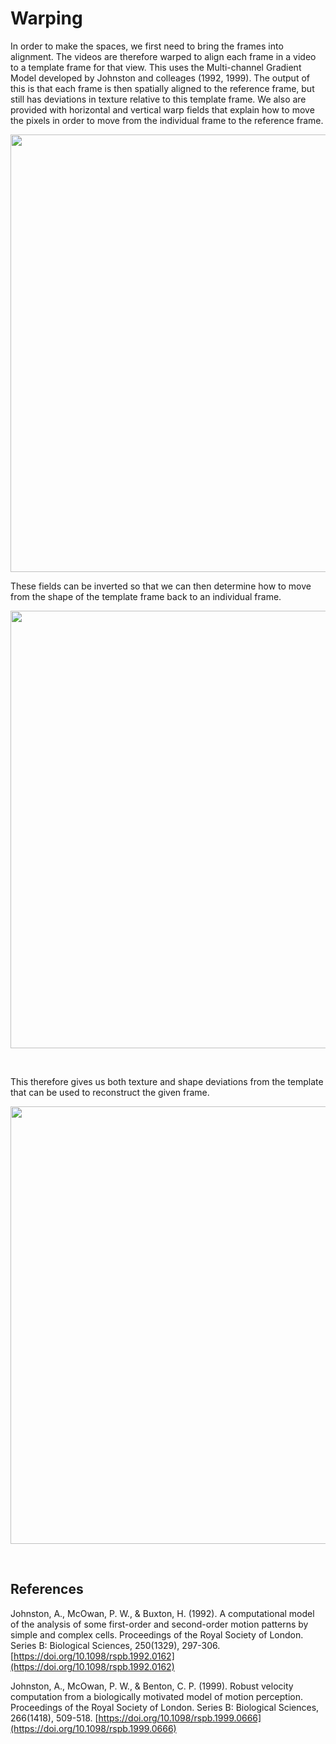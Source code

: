 # Warping

In order to make the spaces, we first need to bring the frames into alignment. The videos are therefore warped to align each frame in a video to a template frame for that view. This uses the Multi-channel Gradient Model developed by Johnston and colleages (1992, 1999). The output of this is that each frame is then spatially aligned to the reference frame, but still has deviations in texture relative to this template frame. We also are provided with horizontal and vertical warp fields that explain how to move the pixels in order to move from the individual frame to the reference frame. 

<p align="center">
<img src="https://user-images.githubusercontent.com/58479570/235941049-39731d83-be76-40cf-b224-79bd75b4b46e.png" width="700">
</p>

These fields can be inverted so that we can then determine how to move from the shape of the template frame back to an individual frame.

<p align="center">
<img src="https://user-images.githubusercontent.com/58479570/235941077-7afa3a3e-0224-4314-98bb-1805a5b8407c.png" width="700">
</p>

<br>

This therefore gives us both texture and shape deviations from the template that can be used to reconstruct the given frame.

<p align="center">
<img src="https://user-images.githubusercontent.com/58479570/234024167-d38625b9-0357-47ed-a12a-2f3911756d1b.png" width="700">
</p>

<br>




## References

Johnston, A., McOwan, P. W., & Buxton, H. (1992). A computational model of the analysis of some first-order and second-order motion patterns by simple and complex cells. Proceedings of the Royal Society of London. Series B: Biological Sciences, 250(1329), 297-306. [https://doi.org/10.1098/rspb.1992.0162](https://doi.org/10.1098/rspb.1992.0162)

Johnston, A., McOwan, P. W., & Benton, C. P. (1999). Robust velocity computation from a biologically motivated model of motion perception. Proceedings of the Royal Society of London. Series B: Biological Sciences, 266(1418), 509-518. [https://doi.org/10.1098/rspb.1999.0666](https://doi.org/10.1098/rspb.1999.0666)

